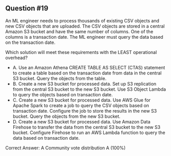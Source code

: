 ## Question #19

An ML engineer needs to process thousands of existing CSV objects and new CSV objects that are uploaded. The CSV objects are stored in a central Amazon S3 bucket and have the same number of columns. One of the columns is a transaction date. The ML engineer must query the data based on the transaction date.

Which solution will meet these requirements with the LEAST operational overhead?

- A. Use an Amazon Athena CREATE TABLE AS SELECT (CTAS) statement to create a table based on the transaction date from data in the central S3 bucket. Query the objects from the table.
- B. Create a new S3 bucket for processed data. Set up S3 replication from the central S3 bucket to the new S3 bucket. Use S3 Object Lambda to query the objects based on transaction date.
- C. Create a new S3 bucket for processed data. Use AWS Glue for Apache Spark to create a job to query the CSV objects based on transaction date. Configure the job to store the results in the new S3 bucket. Query the objects from the new S3 bucket.
- D. Create a new S3 bucket for processed data. Use Amazon Data Firehose to transfer the data from the central S3 bucket to the new S3 bucket. Configure Firehose to run an AWS Lambda function to query the data based on transaction date. 

Correct Answer: 
A Community vote distribution A (100%)